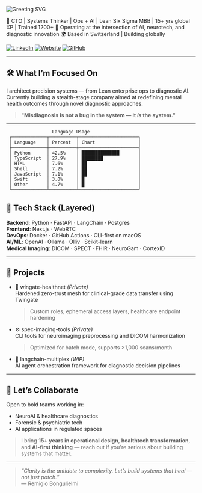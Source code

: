 ![Greeting SVG](https://readme-typing-svg.herokuapp.com?font=Fira+Code&weight=500&size=30&pause=1000&color=FFFFFF&background=00000000&center=false&vCenter=true&repeat=false&width=1000&height=50&lines=%F0%9F%91%8B+Hi%2C+I%E2%80%99m+Remigio+Bongulielmi)


🔧 CTO | Systems Thinker | Ops + AI | Lean Six Sigma MBB | 15+ yrs global XP | Trained 1200+
🧠 Operating at the intersection of AI, neurotech, and diagnostic innovation
🌍 Based in Switzerland | Building globally


[![LinkedIn](https://img.shields.io/badge/LinkedIn-thesingularity-blue?logo=linkedin)](https://www.linkedin.com/in/thesingularity/)
[![Website](https://img.shields.io/badge/Website-bongulielmi.com-green)](https://www.remigiobongulielmi.com)
[![GitHub](https://img.shields.io/badge/GitHub-Bongulielmi-000000?logo=github&logoColor=white)](https://github.com/Bongulielmi)

---

## 🛠️ What I’m Focused On

I architect precision systems — from Lean enterprise ops to diagnostic AI.  
Currently building a stealth-stage company aimed at redefining mental health outcomes through novel diagnostic approaches.

> **"Misdiagnosis is not a bug in the system — it *is* the system."**

---
```text
                 Language Usage
 ┌─────────────┬──────────┬──────────────────────┐
 │ Language    │ Percent  │ Chart                │
 ├─────────────┼──────────┼──────────────────────┤
 │ Python      │ 42.5%    │ ██████████████       │
 │ TypeScript  │ 27.9%    │ ████████             │
 │ HTML        │ 7.6%     │ ██                   │
 │ Shell       │ 7.2%     │ ██                   │
 │ JavaScript  │ 7.1%     │ ██                   │
 │ Swift       │ 3.0%     │ █                    │
 │ Other       │ 4.7%     │ █                    │
 └─────────────┴──────────┴──────────────────────┘
```

## 🧰 Tech Stack (Layered)

**Backend**: Python · FastAPI · LangChain · Postgres  
**Frontend**: Next.js · WebRTC  
**DevOps**: Docker · GitHub Actions · CLI-first on macOS  
**AI/ML**: OpenAI · Ollama · Olliv · Scikit-learn  
**Medical Imaging**: DICOM · SPECT · FHIR · NeuroGam · CortexID

---

## 📂 Projects

- 🔐 	wingate-healthnet *(Private)*  
  Hardened zero-trust mesh for clinical-grade data transfer using Twingate  
  > Custom roles, ephemeral access layers, healthcare endpoint hardening

- ⚙️ spec-imaging-tools *(Private)*  
  CLI tools for neuroimaging preprocessing and DICOM harmonization  
  > Optimized for batch mode, supports >1,000 scans/month

- 🧩 langchain-multiplex *(WIP)*  
  AI agent orchestration framework for diagnostic decision pipelines

---

## 🤝 Let’s Collaborate

Open to bold teams working in:

- NeuroAI & healthcare diagnostics  
- Forensic & psychiatric tech  
- AI applications in regulated spaces

> I bring **15+ years in operational design**, **healthtech transformation**, and **AI-first thinking** — reach out if you're serious about building systems that matter.

---

> *“Clarity is the antidote to complexity. Let’s build systems that heal — not just patch.”*  
> — Remigio Bongulielmi

<!--
**Bongulielmi/Bongulielmi** is a ✨ _special_ ✨ repository because its `README.md` (this file) appears on your GitHub profile.

Here are some ideas to get you started:

- 🔭 I’m currently working on ...
- 🌱 I’m currently learning ...
- 👯 I’m looking to collaborate on ...
- 🤔 I’m looking for help with ...
- 💬 Ask me about ...
- 📫 How to reach me: ...
- 😄 Pronouns: ...
- ⚡ Fun fact: ...
-->
